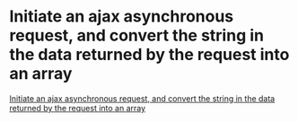 # Initiate an ajax asynchronous request, and convert the string in the data returned by the request into an array
[Initiate an ajax asynchronous request, and convert the string in the data returned by the request into an array](https://aiwithcloud.com/2022/09/15/initiate_an_ajax_asynchronous_request_and_convert_the_string_in_the_data_returned_by_the_request_into_an_array/)